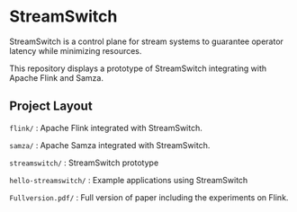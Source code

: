 # StreamSwitch

StreamSwitch is a control plane for stream systems to guarantee operator latency while minimizing resources.

This repository displays a prototype of StreamSwitch integrating with Apache Flink and Samza.

## Project Layout
`flink/` : Apache Flink integrated with StreamSwitch. 

`samza/` : Apache Samza integrated with StreamSwitch.

`streamswitch/` : StreamSwitch prototype
 
`hello-streamswitch/` : Example applications using StreamSwitch

`Fullversion.pdf/` : Full version of paper including the experiments on Flink.
